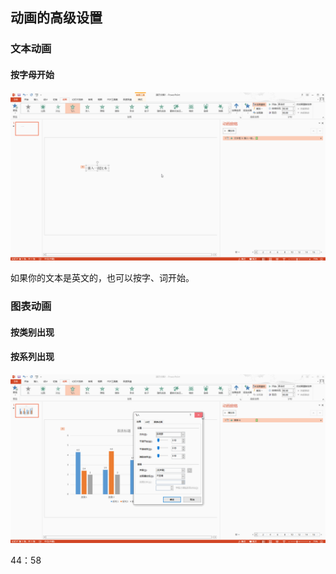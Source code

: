 ## 动画的高级设置

### 文本动画

#### 按字母开始

![按字母开始](https://raw.githubusercontent.com/huxiaoning/img/master/20201207230732.gif)

如果你的文本是英文的，也可以按字、词开始。

### 图表动画

#### 按类别出现

#### 按系列出现

![图表动画](https://raw.githubusercontent.com/huxiaoning/img/master/20201207231432.gif)

44：58